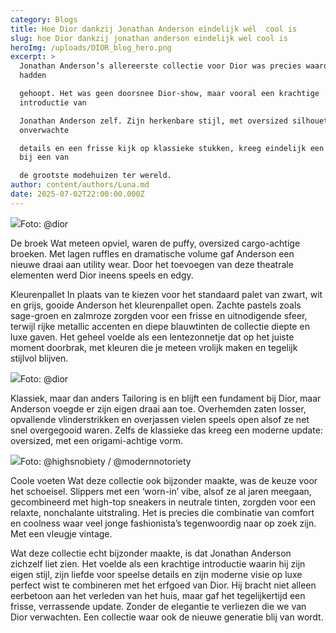 ```yaml
---
category: Blogs
title: Hoe Dior dankzij Jonathan Anderson eindelijk wél  cool is
slug: hoe Dior dankzij jonathan anderson eindelijk wel cool is
heroImg: /uploads/DIOR_blog_hero.png
excerpt: >
  Jonathan Anderson’s allereerste collectie voor Dior was precies waarop we
  hadden 

  gehoopt. Het was geen doorsnee Dior-show, maar vooral een krachtige
  introductie van 

  Jonathan Anderson zelf. Zijn herkenbare stijl, met oversized silhouetten,
  onverwachte 

  details en een frisse kijk op klassieke stukken, kreeg eindelijk een podium
  bij een van 

  de grootste modehuizen ter wereld.
author: content/authors/Luna.md
date: 2025-07-02T22:00:00.000Z
---
```


![](/uploads/DIOR_Blog_foto1.png)Foto: @dior 

De broek 
Wat meteen opviel, waren de puffy, oversized cargo-achtige broeken. Met lagen ruffles 
en dramatische volume gaf Anderson een nieuwe draai aan utility wear. Door het 
toevoegen van deze theatrale elementen werd Dior ineens speels en edgy.   

Kleurenpallet 
In plaats van te kiezen voor het standaard palet van zwart, wit en grijs, gooide Anderson 
het kleurenpallet open. Zachte pastels zoals sage-groen en zalmroze zorgden voor een 
frisse en uitnodigende sfeer, terwijl rijke metallic accenten en diepe blauwtinten de 
collectie diepte en luxe gaven. Het geheel voelde als een lentezonnetje dat op het juiste 
moment doorbrak, met kleuren die je meteen vrolijk maken en tegelijk stijlvol blijven.   

![](/uploads/DIOR_Blog_foto2.png)Foto: @dior 


Klassiek, maar dan anders 
Tailoring is en blijft een fundament bij Dior, maar Anderson voegde er zijn eigen draai 
aan toe. Overhemden zaten losser, opvallende vlinderstrikken en overjassen vielen 
speels open alsof ze net snel overgegooid waren. Zelfs de klassieke das kreeg een 
moderne update: oversized, met een origami-achtige vorm.   

![](/uploads/Dior_blog_foto3.png)Foto: @highsnobiety / @modernnotoriety 

Coole voeten 
Wat deze collectie ook bijzonder maakte, was de keuze voor het schoeisel. Slippers 
met een ‘worn-in’ vibe, alsof ze al jaren meegaan, gecombineerd met high-top sneakers 
in neutrale tinten, zorgden voor een relaxte, nonchalante uitstraling. Het is precies die 
combinatie van comfort en coolness waar veel jonge fashionista’s tegenwoordig naar op 
zoek zijn. Met een vleugje vintage.  


Wat deze collectie echt bijzonder maakte, is dat Jonathan Anderson zichzelf liet zien. 
Het voelde als een krachtige introductie waarin hij zijn eigen stijl, zijn liefde voor speelse 
details en zijn moderne visie op luxe perfect wist te combineren met het erfgoed van 
Dior. Hij bracht niet alleen eerbetoon aan het verleden van het huis, maar gaf het 
tegelijkertijd een frisse, verrassende update. Zonder de elegantie te verliezen die we 
van Dior verwachten. Een collectie waar ook de nieuwe generatie blij van wordt.

